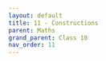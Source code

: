 ```yaml
---
layout: default
title: 11 - Constructions
parent: Maths
grand_parent: Class 10
nav_order: 11
---
```

